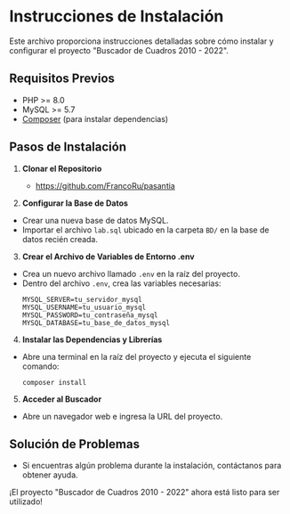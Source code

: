 # Instrucciones de Instalación

Este archivo proporciona instrucciones detalladas sobre cómo instalar y configurar el proyecto "Buscador de Cuadros 2010 - 2022".

## Requisitos Previos

- PHP >= 8.0
- MySQL >= 5.7
- [Composer](https://getcomposer.org/) (para instalar dependencias)
  
## Pasos de Instalación

1. **Clonar el Repositorio**
   - https://github.com/FrancoRu/pasantia

2. **Configurar la Base de Datos**
- Crear una nueva base de datos MySQL.
- Importar el archivo `lab.sql` ubicado en la carpeta `BD/` en la base de datos recién creada.

3. **Crear el Archivo de Variables de Entorno .env**
- Crea un nuevo archivo llamado `.env` en la raíz del proyecto.
- Dentro del archivo `.env`, crea las variables necesarias:
  ```
  MYSQL_SERVER=tu_servidor_mysql
  MYSQL_USERNAME=tu_usuario_mysql
  MYSQL_PASSWORD=tu_contraseña_mysql
  MYSQL_DATABASE=tu_base_de_datos_mysql
  ```

4. **Instalar las Dependencias y Librerías**
- Abre una terminal en la raíz del proyecto y ejecuta el siguiente comando:
  ```
  composer install
  ```

5. **Acceder al Buscador**
- Abre un navegador web e ingresa la URL del proyecto.

## Solución de Problemas

- Si encuentras algún problema durante la instalación, contáctanos para obtener ayuda.

¡El proyecto "Buscador de Cuadros 2010 - 2022" ahora está listo para ser utilizado!

